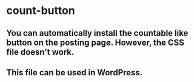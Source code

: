 # count-button
## You can automatically install the countable like button on the posting page. However, the CSS file doesn't work.
## This file can be used in WordPress.
